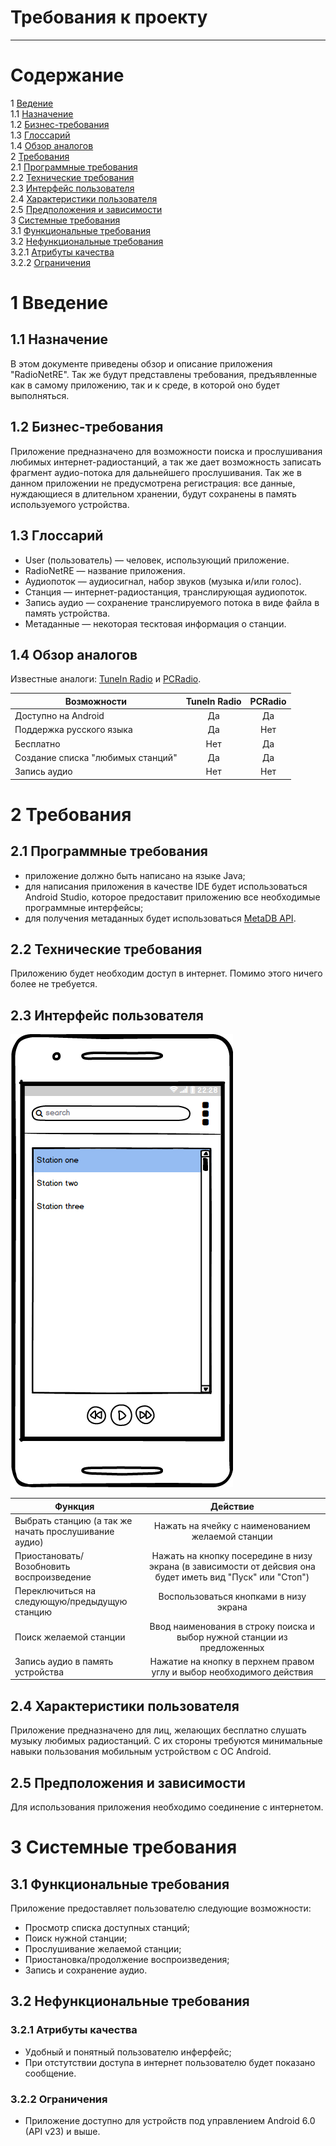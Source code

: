 # Требования к проекту
---

# Содержание
1 [Ведение](#intro)  
1.1 [Назначение](#purpose)  
1.2 [Бизнес-требования](#scope)  
1.3 [Глоссарий](#glossary)  
1.4 [Обзор аналогов](#analogues)  
2 [Требования](#requirements)  
2.1 [Программные требования](#software_requirements)    
2.2 [Технические требования](#hardware_requirements)  
2.3 [Интерфейс пользователя](#user_requirements)  
2.4 [Характеристики пользователя](#user_characteristics)  
2.5 [Предположения и зависимости](#assumptions_and_dependensies)  
3 [Системные требования](#system_requirements)  
3.1 [Функциональные требования](#functional_requirements)  
3.2 [Нефункциональные требования](#nonfunctional_requirements)  
3.2.1	[Атрибуты качества](#quality_attributes)  
3.2.2	[Ограничения](#constrains)  

<a name="intro"/>

# 1 Введение

<a name="purpose"/>

## 1.1 Назначение
В этом документе приведены обзор и описание приложения "RadioNetRE". Так же будут представлены требования, предъявленные как в самому приложению, так и к среде, в которой оно будет выполняться.

<a name="scope"/>

## 1.2 Бизнес-требования

Приложение предназначено для возможности поиска и прослушивания любимых интернет-радиостанций, а так же дает возможность записать фрагмент аудио-потока для дальнейшего прослушивания. Так же в данном приложении не предусмотрена регистрация: все данные, нуждающиеся в длительном хранении, будут сохранены в память используемого устройства.   

<a name="glossary"/>

## 1.3 Глоссарий
* User (пользователь) — человек, использующий приложение.
* RadioNetRE — название приложения.
* Аудиопоток — аудиосигнал, набор звуков (музыка и/или голос).
* Станция — интернет-радиостанция, транслирующая аудиопоток.
* Запись аудио — сохранение транслируемого потока в виде файла в память устройства.
* Метаданные — некоторая тесктовая информация о станции.

<a name="analogues"/>

## 1.4 Обзор аналогов
 Известные аналоги: [TuneIn Radio](https://tunein.com/) и [PCRadio](https://play.google.com/store/apps/details?id=com.maxxt.pcradio&hl=en).  

 Возможности |TuneIn Radio| PCRadio 
--- | :-: | :-: 
Доступно на Android |Да|Да
Поддержка русского языка | Да|Нет
Бесплатно |Нет|Да
Создание списка "любимых станций" | Да|Да
Запись аудио | Нет|Нет

<a name="requirements"/>

# 2 Требования

<a name="software_requirements"/>

## 2.1 Программные требования
* приложение должно быть написано на языке Java;
* для написания приложения в качестве IDE будет использоваться Android Studio, которое предоставит приложению все необходимые программные интерфейсы;  
* для получения метаданных будет использоваться [MetaDB API](http://www.radio-browser.info/webservice#General).

<a name="hardware_requirements"/>

## 2.2 Технические требования  
Приложению будет необходим доступ в интернет. Помимо этого ничего более не требуется.

<a name="user_requirements"/>

## 2.3 Интерфейс пользователя
  
![Основной экран](../Documents/mockups/Show_mockup.png)  
  
 Функция |Действие 
--- | :-: 
Выбрать станцию (а так же начать прослушивание аудио) |Нажать на ячейку с наименованием желаемой станции
Приостановать/Возобновить воспроизведение | Нажать на кнопку посередине в низу экрана (в зависимости от дейсвия она будет иметь вид "Пуск" или "Стоп")
Переключиться на следующую/предыдущую станцию |Воспользоваться кнопками в низу экрана
Поиск желаемой станции | Ввод наименования в строку поиска и выбор нужной станции из предложенных
Запись аудио в память устройства | Нажатие на кнопку в перхнем правом углу и выбор необходимого действия

<a name="user_characteristics"/>

## 2.4 Характеристики пользователя

Приложение предназначено для лиц, желающих бесплатно слушать музыку любимых радиостанций. С их стороны требуются минимальные навыки пользования мобильным устройством c ОС Android.  

<a name="assumptions_and_dependencies"/>

## 2.5 Предположения и зависимости
Для использования приложения необходимо соединение с интернетом.

<a name="system_requirements"/>

# 3 Системные требования

<a name="functional_requirements"/>

## 3.1 Функциональные требования

<a name="stations_list"/>
Приложение предоставляет пользователю следующие возможности: 

* Просмотр списка доступных станций;
* Поиск нужной станции;
* Прослушивание желаемой станции;
* Приостановка/продолжение воспроизведения;
* Запись и сохранение аудио.

<a name="non-functional_requirements"/>

## 3.2 Нефункциональные требования

<a name="quality_attributes"/>

### 3.2.1 Атрибуты качества
* Удобный и понятный пользователю инферфейс;
* При отстутствии доступа в интернет пользователю будет показано сообщение.

<a name="constrains"/>

### 3.2.2 Ограничения
* Приложение доступно для устройств под управлением Android 6.0 (API v23) и выше.
